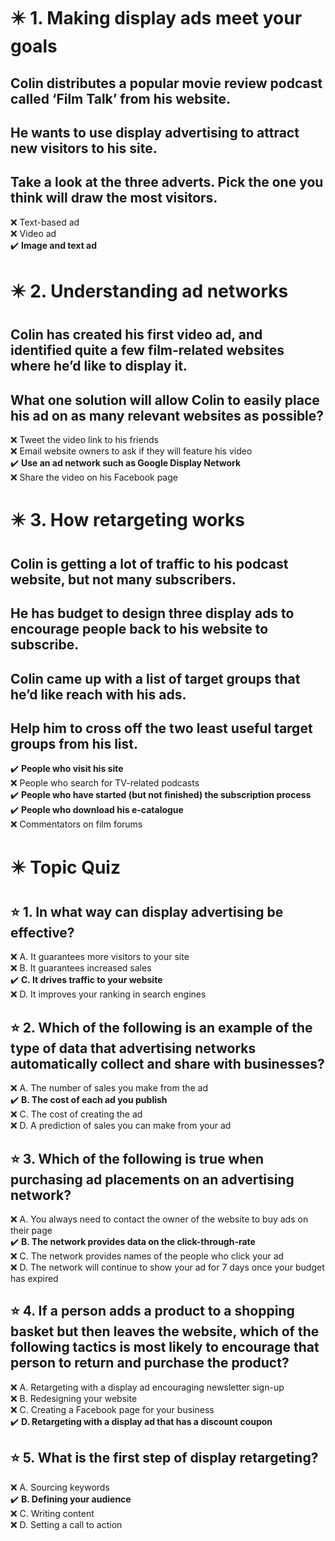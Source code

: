 # :eight_pointed_black_star: 1. Making display ads meet your goals 

## Colin distributes a popular movie review podcast called ‘Film Talk’ from his website.

## He wants to use display advertising to attract new visitors to his site.

## Take a look at the three adverts. Pick the one you think will draw the most visitors.

:x: Text-based ad\
:x: Video ad\
:heavy_check_mark: **Image and text ad**

# :eight_pointed_black_star: 2. Understanding ad networks

## Colin has created his first video ad, and identified quite a few film-related websites where he’d like to display it.

## What one solution will allow Colin to easily place his ad on as many relevant websites as possible?

:x: Tweet the video link to his friends\
:x: Email website owners to ask if they will feature his video\
:heavy_check_mark: **Use an ad network such as Google Display Network**\
:x: Share the video on his Facebook page

# :eight_pointed_black_star: 3.  How retargeting works

## Colin is getting a lot of traffic to his podcast website, but not many subscribers.

## He has budget to design three display ads to encourage people back to his website to subscribe.

## Colin came up with a list of target groups that he’d like reach with his ads.

## Help him to cross off the two least useful target groups from his list.

:heavy_check_mark: **People who visit his site**\
:x: People who search for TV-related podcasts\
:heavy_check_mark: **People who have started (but not finished) the subscription process**\
:heavy_check_mark: **People who download his e-catalogue**\
:x: Commentators on film forums

# :eight_pointed_black_star: Topic Quiz

## :star: 1. In what way can display advertising be effective?

:x: A. It guarantees more visitors to your site\
:x: B. It guarantees increased sales\
:heavy_check_mark: **C. It drives traffic to your website**\
:x: D. It improves your ranking in search engines

## :star: 2. Which of the following is an example of the type of data that advertising networks automatically collect and share with businesses?

:x: A. The number of sales you make from the ad\
:heavy_check_mark: **B. The cost of each ad you publish**\
:x: C. The cost of creating the ad\
:x: D. A prediction of sales you can make from your ad

## :star: 3. Which of the following is true when purchasing ad placements on an advertising network?

:x: A. You always need to contact the owner of the website to buy ads on their page\
:heavy_check_mark: **B. The network provides data on the click-through-rate**\
:x: C. The network provides names of the people who click your ad\
:x: D. The network will continue to show your ad for 7 days once your budget has expired

## :star: 4. If a person adds a product to a shopping basket but then leaves the website, which of the following tactics is most likely to encourage that person to return and purchase the product?

:x: A. Retargeting with a display ad encouraging newsletter sign-up\
:x: B. Redesigning your website\
:x: C. Creating a Facebook page for your business\
:heavy_check_mark: **D. Retargeting with a display ad that has a discount coupon**

## :star: 5. What is the first step of display retargeting?

:x: A. Sourcing keywords\
:heavy_check_mark: **B. Defining your audience**\
:x: C. Writing content\
:x: D. Setting a call to action